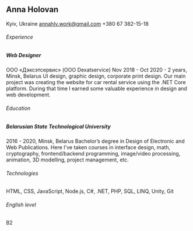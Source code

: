 ## Anna Holovan
Kyiv, Ukraine
annahlv.work@gmail.com
+380 67 382-15-18

###### Experience
##### Web Designer
ООО «Дэксэтсервис» (OOO Dexatservice)
Nov 2018 - Oct 2020 - 2 years, Minsk, Belarus
UI design, graphic design, corporate print design. Our main project
was creating the website for car rental service using the .NET Core
platform. During that time I earned some valuable experience in
design and web development.

###### Education
##### Belarusian State Technological University
2016 - 2020, Minsk, Belarus
Bachelor’s degree in Design of Electronic and Web Publications.
Here I've taken courses in interface design, math, cryptography, frontend/backend programming, image/video processing, animation, 3D modelling, project management, etc.

###### Technologies
HTML, CSS, JavaScript, Node.js, C#, .NET, PHP, SQL, LINQ, Unity, Git

###### English level
B2
